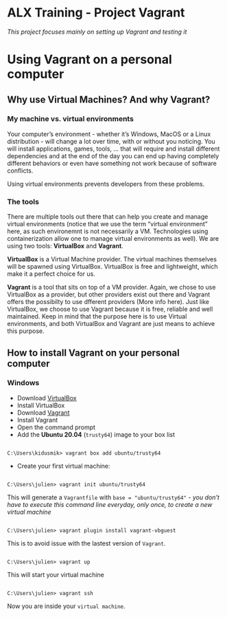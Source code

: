 # ALX Training - Project Vagrant

*This project focuses mainly on setting up Vagrant and testing it*

# Using Vagrant on a personal computer

## Why use Virtual Machines? And why Vagrant?

### My machine vs. virtual environments

Your computer’s environment - whether it’s Windows, MacOS or a Linux distribution - will change a lot over time, with or without you noticing. You will install applications, games, tools, … that will require and install different dependencies and at the end of the day you can end up having completely different behaviors or even have something not work because of software conflicts.

Using virtual environments prevents developers from these problems.

### The tools

There are multiple tools out there that can help you create and manage virtual environments (notice that we use the term “virtual environment” here, as such environemnt is not necessarily a VM. Technologies using containerization allow one to manage virtual environments as well).
We are using two tools: **VirtualBox** and **Vagrant**.

**VirtualBox** is a Virtual Machine provider. The virtual machines themselves will be spawned using VirtualBox. VirtualBox is free and lightweight, which make it a perfect choice for us.

**Vagrant** is a tool that sits on top of a VM provider. Again, we chose to use VirtualBox as a provider, but other providers exist out there and Vagrant offers the possibilty to use dfferent providers (More info here). Just like VirtualBox, we choose to use Vagrant because it is free, reliable and well maintained. Keep in mind that the purpose here is to use Virtual environments, and both VirtualBox and Vagrant are just means to achieve this purpose.

## How to install Vagrant on your personal computer

### Windows

* Download [VirtualBox](https://www.virtualbox.org/wiki/Downloads)
* Install VirtualBox
* Download [Vagrant](https://www.vagrantup.com/downloads)
* Install Vagrant
* Open the command prompt
* Add the **Ubuntu 20.04** (`trusty64`) image to your box list

```

C:\Users\kidusmik> vagrant box add ubuntu/trusty64
```

* Create your first virtual machine:

```

C:\Users\julien> vagrant init ubuntu/trusty64
```

This will generate a `Vagrantfile` with `base = "ubuntu/trusty64"` - *you don’t have to execute this command line everyday, only once, to create a new virtual machine*

```

C:\Users\julien> vagrant plugin install vagrant-vbguest
```

This is to avoid issue with the lastest version of `Vagrant`.

```

C:\Users\julien> vagrant up
```

This will start your virtual machine

```

C:\Users\julien> vagrant ssh
```

Now you are inside your `virtual machine`.
